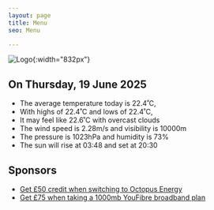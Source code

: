 ```yaml
---
layout: page
title: Menu
seo: Menu

---
```


![Logo](/images/logo.jpg){:width="832px"}

<!-- weather_marker starts -->
## On Thursday, 19 June 2025

- The average temperature today is 22.4˚C,
- With highs of 22.4˚C and lows of 22.4˚C,
- It may feel like 22.6˚C with overcast clouds
- The wind speed is 2.28m/s and visibility is 10000m
- The pressure is 1023hPa and humidity is 73%
- The sun will rise at 03:48 and set at 20:30

<!-- weather_marker ends -->

## Sponsors

- [Get £50 credit when switching to Octopus Energy](https://bit.ly/3oD1nnS)
- [Get £75 when taking a 1000mb YouFibre broadband plan](https://aklam.io/91zWhU?)
